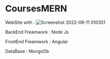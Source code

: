 # CoursesMERN


WebSite with : ![Screenshot 2022-08-11 010351](https://user-images.githubusercontent.com/72455724/184043324-ba80a89b-3ca4-428a-967d-223dc055be45.png)



BackEnd Freamwork : Node Js

FrontEnd Freamwork  : Angular 

DataBase : MongoDb
